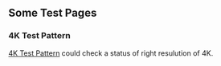 ## Some Test Pages

### 4K Test Pattern

[4K Test Pattern](./4k-test-pattern.html) could check a status of right resulution of 4K.
